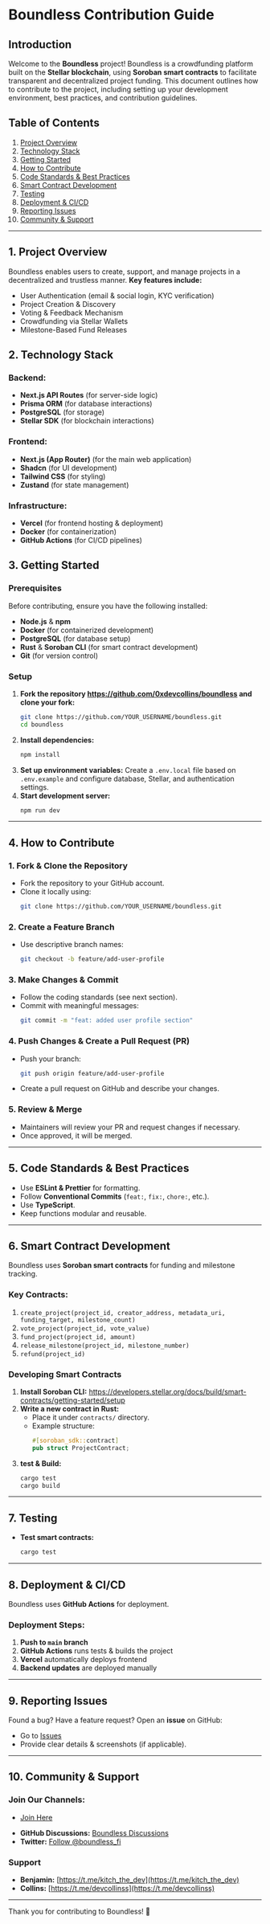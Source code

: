 # Boundless Contribution Guide

## Introduction

Welcome to the **Boundless** project! Boundless is a crowdfunding platform built on the **Stellar blockchain**, using **Soroban smart contracts** to facilitate transparent and decentralized project funding. This document outlines how to contribute to the project, including setting up your development environment, best practices, and contribution guidelines.

## Table of Contents

1. [Project Overview](#project-overview)
2. [Technology Stack](#technology-stack)
3. [Getting Started](#getting-started)
4. [How to Contribute](#how-to-contribute)
5. [Code Standards & Best Practices](#code-standards--best-practices)
6. [Smart Contract Development](#smart-contract-development)
7. [Testing](#testing)
8. [Deployment & CI/CD](#deployment--cicd)
9. [Reporting Issues](#reporting-issues)
10. [Community & Support](#community--support)

---

## 1. Project Overview

Boundless enables users to create, support, and manage projects in a decentralized and trustless manner. **Key features include:**

- User Authentication (email & social login, KYC verification)
- Project Creation & Discovery
- Voting & Feedback Mechanism
- Crowdfunding via Stellar Wallets
- Milestone-Based Fund Releases

## 2. Technology Stack

### Backend:

- **Next.js API Routes** (for server-side logic)
- **Prisma ORM** (for database interactions)
- **PostgreSQL** (for storage)
- **Stellar SDK** (for blockchain interactions)

### Frontend:

- **Next.js (App Router)** (for the main web application)
- **Shadcn** (for UI development)
- **Tailwind CSS** (for styling)
- **Zustand** (for state management)

### Infrastructure:

- **Vercel** (for frontend hosting & deployment)
- **Docker** (for containerization)
- **GitHub Actions** (for CI/CD pipelines)

## 3. Getting Started

### Prerequisites

Before contributing, ensure you have the following installed:

- **Node.js** & **npm**
- **Docker** (for containerized development)
- **PostgreSQL** (for database setup)
- **Rust** & **Soroban CLI** (for smart contract development)
- **Git** (for version control)

### Setup

1. **Fork the repository https://github.com/0xdevcollins/boundless and clone your fork:**
   ```sh
   git clone https://github.com/YOUR_USERNAME/boundless.git
   cd boundless
   ```
2. **Install dependencies:**
   ```sh
   npm install
   ```
3. **Set up environment variables:**
   Create a `.env.local` file based on `.env.example` and configure database, Stellar, and authentication settings.
4. **Start development server:**
   ```sh
   npm run dev
   ```

---

## 4. How to Contribute

### 1. Fork & Clone the Repository

- Fork the repository to your GitHub account.
- Clone it locally using:
  ```sh
  git clone https://github.com/YOUR_USERNAME/boundless.git
  ```

### 2. Create a Feature Branch

- Use descriptive branch names:
  ```sh
  git checkout -b feature/add-user-profile
  ```

### 3. Make Changes & Commit

- Follow the coding standards (see next section).
- Commit with meaningful messages:
  ```sh
  git commit -m "feat: added user profile section"
  ```

### 4. Push Changes & Create a Pull Request (PR)

- Push your branch:
  ```sh
  git push origin feature/add-user-profile
  ```
- Create a pull request on GitHub and describe your changes.

### 5. Review & Merge

- Maintainers will review your PR and request changes if necessary.
- Once approved, it will be merged.

---

## 5. Code Standards & Best Practices

- Use **ESLint & Prettier** for formatting.
- Follow **Conventional Commits** (`feat:`, `fix:`, `chore:`, etc.).
- Use **TypeScript**.
- Keep functions modular and reusable.

---

## 6. Smart Contract Development

Boundless uses **Soroban smart contracts** for funding and milestone tracking.

### Key Contracts:

1. `create_project(project_id, creator_address, metadata_uri, funding_target, milestone_count)`
2. `vote_project(project_id, vote_value)`
3. `fund_project(project_id, amount)`
4. `release_milestone(project_id, milestone_number)`
5. `refund(project_id)`

### Developing Smart Contracts

1. **Install Soroban CLI:**
   https://developers.stellar.org/docs/build/smart-contracts/getting-started/setup
2. **Write a new contract in Rust:**
   - Place it under `contracts/` directory.
   - Example structure:
     ```rust
     #[soroban_sdk::contract]
     pub struct ProjectContract;
     ```
3. **test & Build:**
   ```sh
   cargo test
   cargo build
   ```

---

## 7. Testing

- **Test smart contracts:**
  ```sh
  cargo test
  ```

---

## 8. Deployment & CI/CD

Boundless uses **GitHub Actions** for deployment.

### Deployment Steps:

1. **Push to `main` branch**
2. **GitHub Actions** runs tests & builds the project
3. **Vercel** automatically deploys frontend
4. **Backend updates** are deployed manually

---

## 9. Reporting Issues

Found a bug? Have a feature request? Open an **issue** on GitHub:

- Go to [Issues](https://github.com/0xdevcollins/boundless/issues)
- Provide clear details & screenshots (if applicable).

---

## 10. Community & Support

### Join Our Channels:

- [Join Here](https://discord.gg/juUmBmwC3s)

* **GitHub Discussions:** [Boundless Discussions](https://github.com/0xdevcollins/boundless/discussions)
* **Twitter:** [Follow @boundless_fi](https://x.com/boundless_fi)

### Support

- **Benjamin:** [https://t.me/kitch_the_dev](https://t.me/kitch_the_dev)
- **Collins:** [https://t.me/devcollinss](https://t.me/devcollinss)

---

Thank you for contributing to Boundless! 🚀
